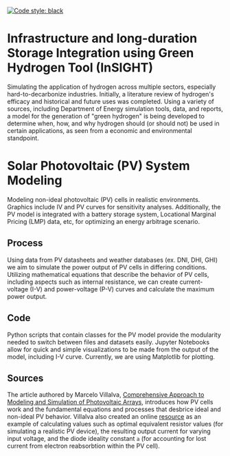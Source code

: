 [![Code style: black](https://img.shields.io/badge/code%20style-black-000000.svg)](https://github.com/psf/black)

# Infrastructure and long-duration Storage Integration using Green Hydrogen Tool (InSIGHT)
Simulating the application of hydrogen across multiple sectors, especially hard-to-decarbonize industries. Initially, a literature review of hydrogen's efficacy and historical and future uses was completed. Using a variety of sources, including Department of Energy simulation tools, data, and reports, a model for the generation of "green hydrogen" is being developed to determine when, how, and why hydrogen should (or should not) be used in certain applications, as seen from a economic and environmental standpoint.

# Solar Photovoltaic (PV) System Modeling
Modeling non-ideal photovoltaic (PV) cells in realistic environments. Graphics include IV and PV curves for sensitivity analyses. Additionally, the PV model is integrated with a battery storage system, Locational Marginal Pricing (LMP) data, etc, for optimizing an energy arbitrage scenario.

## Process
Using data from PV datasheets and weather databases (ex. DNI, DHI, GHI) we aim to simulate the power output of PV cells in differing conditions. Utilizing mathematical equations that describe the behavior of PV cells, including aspects such as internal resistance, we can create current-voltage (I-V) and power-voltage (P-V) curves and calculate the maximum power output.

## Code
Python scripts that contain classes for the PV model provide the modularity needed to switch between files and datasets easily. Jupyter Notebooks allow for quick and simple visualizations to be made from the output of the model, including I-V curve. Currently, we are using Matplotlib for plotting.

## Sources
The article authored by Marcelo Villalva, [Comprehensive Approach to Modeling and Simulation of Photovoltaic Arrays](10.1109/TPEL.2009.2013862), introduces how PV cells work and the fundamental equations and processes that desbrice ideal and non-ideal PV behavior.
Villalva also created an online [resource](https://www.dropbox.com/s/1nst7cbws6jsv5q/PV_MODEL_PACK_version_4_FEBRUARY_2015.zip?dl=0&file_subpath=%2FPV_MODEL_PACK_version_4_FEBRUARY_2015%2FModeling+Algorithms%2FPV_Modeling_Method_1_Iteractive_Villalva_Algorithm.m) as an example of calculating values such as optimal equivalent resistor values (for simulating a realistic PV device), the resulting output current for varying input voltage, and the diode ideality constant `a` (for accounting for lost current from electron reabsorbtion within the PV cell).
